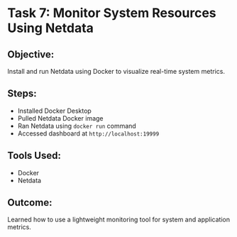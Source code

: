 # Task 7: Monitor System Resources Using Netdata

## Objective:
Install and run Netdata using Docker to visualize real-time system metrics.

## Steps:
- Installed Docker Desktop
- Pulled Netdata Docker image
- Ran Netdata using `docker run` command
- Accessed dashboard at `http://localhost:19999`


## Tools Used:
- Docker
- Netdata

## Outcome:
Learned how to use a lightweight monitoring tool for system and application metrics.
